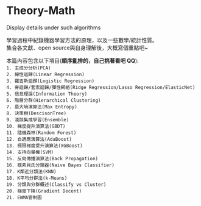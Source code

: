 # Theory-Math
Display details under such algorithms

學習過程中紀錄機器學習方法的原理，以及一些數學/統計性質。  
集合各文獻、open source與自身理解後，大概寫個重點吧~  
  
本篇內容包含以下項目(**順序亂排的，自己挑著看吧 QQ**):  
`1. 主成分分析(PCA)`  
`2. 線性迴歸(Linear Regression)`  
`3. 羅吉斯迴歸(Logistic Regression)`  
`4. 脊迴歸/套索迴歸/彈性網絡(Ridge Regression/Lasso Regression/ElasticNet)`  
`5. 信息理論(Information Theory)`  
`6. 階層分群(Hierarchical Clustering)`  
`7. 最大墒演算法(Max Entropy)`  
`8. 決策樹(DescisonTree)`  
`9. 淺談集成學習(Ensemble)`  
`10. 梯度提升演算法(GBDT)`  
`11. 隨機森林(Random Forest)`  
`12. 自適應演算法(AdaBoost)`  
`13. 極限梯度提升演算法(XGBoost)`  
`14. 支持向量機(SVM)`   
`15. 反向傳播演算法(Back Propagation)`  
`16. 樸素貝氏分類器(Naive Bayes Classifier)`  
`17. K鄰近分類法(KNN)`  
`18. K平均分群法(k-Means)`  
`19. 分類與分群概述(Classify vs Cluster)`  
`20. 梯度下降(Gradient Decent)`  
`21. EWMA管制圖`  

